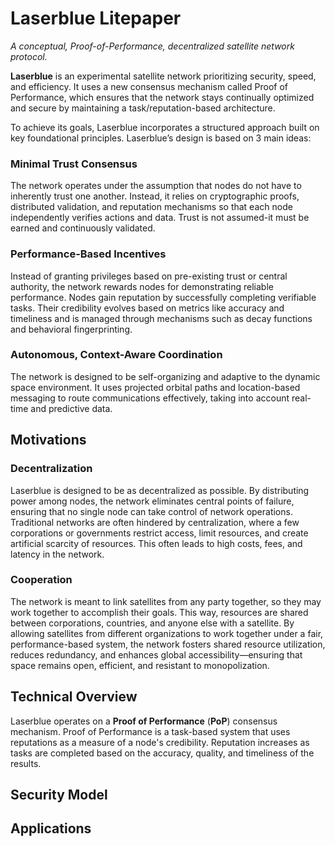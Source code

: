 # Laserblue Litepaper
*A conceptual, Proof-of-Performance, decentralized satellite network protocol.*

**Laserblue** is an experimental satellite network prioritizing security, speed, and efficiency. 
It uses a new consensus mechanism called Proof of Performance, which ensures that the network stays continually optimized and secure by maintaining a task/reputation-based architecture. 

To achieve its goals, Laserblue incorporates a structured approach built on key foundational principles. 
Laserblue’s design is based on 3 main ideas:

### Minimal Trust Consensus
The network operates under the assumption that nodes do not have to inherently trust one another. 
Instead, it relies on cryptographic proofs, distributed validation, and reputation mechanisms so that each node independently verifies actions and data. 
Trust is not assumed-it must be earned and continuously validated.

### Performance-Based Incentives
Instead of granting privileges based on pre-existing trust or central authority, the network rewards nodes for demonstrating reliable performance. 
Nodes gain reputation by successfully completing verifiable tasks. 
Their credibility evolves based on metrics like accuracy and timeliness and is managed through mechanisms such as decay functions and behavioral fingerprinting.

### Autonomous, Context-Aware Coordination
The network is designed to be self-organizing and adaptive to the dynamic space environment. 
It uses projected orbital paths and location-based messaging to route communications effectively, taking into account real-time and predictive data. 

## Motivations
### Decentralization
Laserblue is designed to be as decentralized as possible. By distributing power among nodes, the network eliminates central points of failure, ensuring that no single node can take control of network operations.
Traditional networks are often hindered by centralization, where a few corporations or governments restrict access, limit resources, and create artificial scarcity of resources. 
This often leads to high costs, fees, and latency in the network.

### Cooperation
The network is meant to link satellites from any party together, so they may work together to accomplish their goals. 
This way, resources are shared between corporations, countries, and anyone else with a satellite.
By allowing satellites from different organizations to work together under a fair, performance-based system, the network fosters shared resource utilization, reduces redundancy, and enhances global accessibility—ensuring that space remains open, efficient, and resistant to monopolization.

## Technical Overview
Laserblue operates on a **Proof of Performance** (**PoP**) consensus mechanism. 
Proof of Performance is a task-based system that uses reputations as a measure of a node's credibility. 
Reputation increases as tasks are completed based on the accuracy, quality, and timeliness of the results.

## Security Model


## Applications
